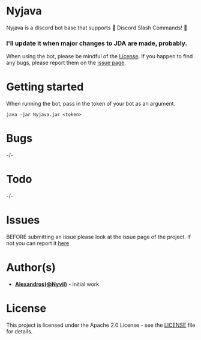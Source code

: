 # Nyjava
Nyjava is a discord bot base that supports 🎉 Discord Slash Commands! 🎉
### I'll update it when major changes to JDA are made, probably.
When using the bot, please be mindful of the [License](https://github.com/Nyvil/Nyjava/blob/stable/LICENSE).
If you happen to find any bugs, please report them on the [issue page](https://github.com/Nyvil/Nyjava/issues).

# Getting started
When running the bot, pass in the token of your bot as an argument.
```
java -jar Nyjava.jar <token>
```

# Bugs
-/-

# Todo
-/-

# Issues
BEFORE submitting an issue please look at the issue page of the project.
If not you can report it [here](https://github.com/Nyvil/Nyjava/issues)

# Author(s)
* **[Alexandros(@Nyvil)](https://github.com/Nyvil)** - initial work

# License
This project is licensed under the Apache 2.0 License - see the [LICENSE](https://github.com/Nyvil/Nyjava/blob/stable/LICENSE) file for details.
